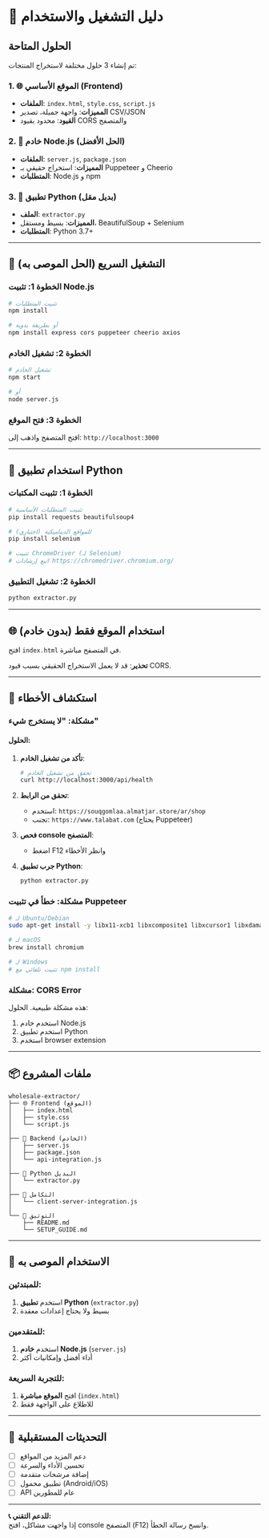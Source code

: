 # 🚀 دليل التشغيل والاستخدام

## الحلول المتاحة

تم إنشاء 3 حلول مختلفة لاستخراج المنتجات:

### 1. 🌐 الموقع الأساسي (Frontend)
- **الملفات**: `index.html`, `style.css`, `script.js`
- **المميزات**: واجهة جميلة، تصدير CSV/JSON
- **القيود**: محدود بقيود CORS والمتصفح

### 2. 🔧 خادم Node.js (الحل الأفضل)
- **الملفات**: `server.js`, `package.json`
- **المميزات**: استخراج حقيقي بـ Puppeteer و Cheerio
- **المتطلبات**: Node.js و npm

### 3. 🐍 تطبيق Python (بديل مقل)
- **الملف**: `extractor.py`
- **المميزات**: بسيط ومستقل، BeautifulSoup + Selenium
- **المتطلبات**: Python 3.7+

---

## 🚀 التشغيل السريع (الحل الموصى به)

### الخطوة 1: تثبيت Node.js
```bash
# تثبيت المتطلبات
npm install

# أو بطريقة يدوية
npm install express cors puppeteer cheerio axios
```

### الخطوة 2: تشغيل الخادم
```bash
# تشغيل الخادم
npm start

# أو
node server.js
```

### الخطوة 3: فتح الموقع
افتح المتصفح واذهب إلى: `http://localhost:3000`

---

## 🐍 استخدام تطبيق Python

### الخطوة 1: تثبيت المكتبات
```bash
# تثبيت المتطلبات الأساسية
pip install requests beautifulsoup4

# للمواقع الديناميكية (اختياري)
pip install selenium

# تثبيت ChromeDriver (لـ Selenium)
# اتبع إرشادات https://chromedriver.chromium.org/
```

### الخطوة 2: تشغيل التطبيق
```bash
python extractor.py
```

---

## 🌐 استخدام الموقع فقط (بدون خادم)

افتح `index.html` في المتصفح مباشرة.

**تحذير**: قد لا يعمل الاستخراج الحقيقي بسبب قيود CORS.

---

## 🔧 استكشاف الأخطاء

### مشكلة: "لا يستخرج شيء"

#### الحلول:

1. **تأكد من تشغيل الخادم**:
   ```bash
   # تحقق من تشغيل الخادم
   curl http://localhost:3000/api/health
   ```

2. **تحقق من الرابط**:
   - استخدم: `https://souqgomlaa.almatjar.store/ar/shop`
   - تجنب: `https://www.talabat.com` (يحتاج Puppeteer)

3. **فحص console المتصفح**:
   - اضغط F12 وانظر الأخطاء

4. **جرب تطبيق Python**:
   ```bash
   python extractor.py
   ```

### مشكلة: خطأ في تثبيت Puppeteer

```bash
# لـ Ubuntu/Debian
sudo apt-get install -y libx11-xcb1 libxcomposite1 libxcursor1 libxdamage1 libxi6 libxtst6 libnss3 libcups2 libxss1 libxrandr2 libasound2 libpangocairo-1.0-0 libatk1.0-0 libcairo-gobject2 libgtk-3-0 libgdk-pixbuf2.0-0

# لـ macOS
brew install chromium

# لـ Windows
# تثبيت تلقائي مع npm install
```

### مشكلة: CORS Error

هذه مشكلة طبيعية. الحلول:
1. استخدم خادم Node.js
2. استخدم تطبيق Python
3. استخدم browser extension

---

## 📦 ملفات المشروع

```
wholesale-extractor/
├── 🌐 Frontend (الموقع)
│   ├── index.html
│   ├── style.css
│   └── script.js
│
├── 🔧 Backend (الخادم)
│   ├── server.js
│   ├── package.json
│   └── api-integration.js
│
├── 🐍 Python البديل
│   └── extractor.py
│
├── 🔗 التكامل
│   └── client-server-integration.js
│
└── 📝 التوثيق
    ├── README.md
    └── SETUP_GUIDE.md
```

---

## 🎯 الاستخدام الموصى به

### للمبتدئين:
1. استخدم **تطبيق Python** (`extractor.py`)
2. بسيط ولا يحتاج إعدادات معقدة

### للمتقدمين:
1. استخدم **خادم Node.js** (`server.js`)
2. أداء أفضل وإمكانيات أكثر

### للتجربة السريعة:
1. افتح **الموقع مباشرة** (`index.html`)
2. للاطلاع على الواجهة فقط

---

## 🔄 التحديثات المستقبلية

- [ ] دعم المزيد من المواقع
- [ ] تحسين الأداء والسرعة
- [ ] إضافة مرشحات متقدمة
- [ ] تطبيق محمول (Android/iOS)
- [ ] API عام للمطورين

---

**📞 للدعم التقني:**  
إذا واجهت مشاكل، افتح console المتصفح (F12) وانسخ رسالة الخطأ.